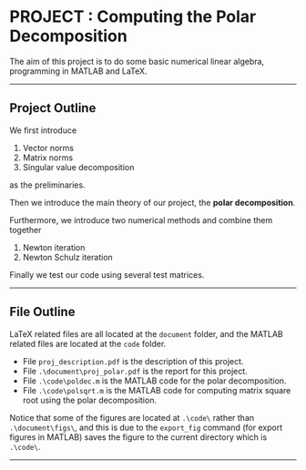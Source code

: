 # PROJECT : Computing the Polar Decomposition
 
The aim of this project is to do some basic numerical linear algebra, programming in MATLAB and LaTeX.

---

## Project Outline

We first introduce 

1. Vector norms
2. Matrix norms
3. Singular value decomposition

as the preliminaries.

Then we introduce the main theory of our project, the **polar decomposition**.

Furthermore, we introduce two numerical methods and combine them together

1. Newton iteration
2. Newton Schulz iteration

Finally we test our code using several test matrices.

---

## File Outline 

LaTeX related files are all located at the `document` folder, and the MATLAB related files are located at the `code` folder.

* File `proj_description.pdf` is the description of this project.
* File `.\document\proj_polar.pdf` is the report for this project.
* File `.\code\poldec.m` is the MATLAB code for the polar decomposition.
* File `.\code\polsqrt.m` is the MATLAB code for computing matrix square root using the polar decomposition.

Notice that some of the figures are located at `.\code\` rather than `.\document\figs\`, and this is due to the `export_fig` command (for export figures in MATLAB) saves the figure to the current directory which is `.\code\`.

---
